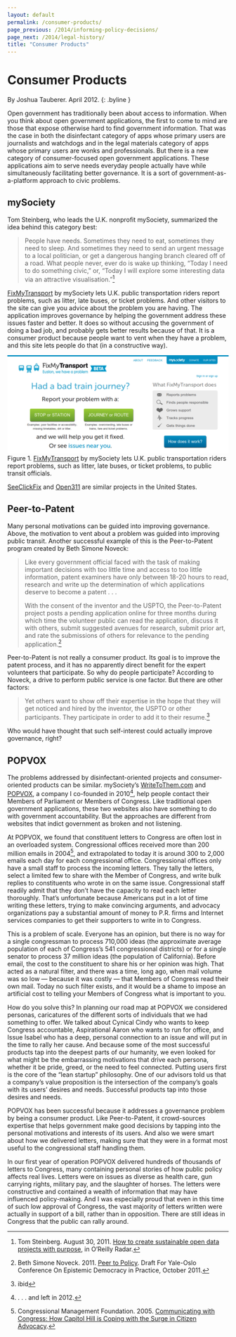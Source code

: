 ```yaml
--- 
layout: default
permalink: /consumer-products/
page_previous: /2014/informing-policy-decisions/
page_next: /2014/legal-history/
title: "Consumer Products"
---
```

Consumer Products
=================

By Joshua Tauberer. April 2012.
{: .byline }


Open government has traditionally been about access to information. When you think about open government applications, the first to come to mind are those that expose otherwise hard to find government information. That was the case in both the disinfectant category of apps whose primary users are journalists and watchdogs and in the legal materials category of apps whose primary users are wonks and professionals. But there is a new category of consumer-focused open government applications. These applications aim to serve needs everyday people actually have while simultaneously facilitating better governance. It is a sort of government-as-a-platform approach to civic problems.

mySociety
---------

Tom Steinberg, who leads the U.K. nonprofit <span>mySociety</span>, summarized the idea behind this category best:

> People have needs. Sometimes they need to eat, sometimes they need to sleep. And sometimes they need to send an urgent message to a local politician, or get a dangerous hanging branch cleared off of a road. What people never, ever do is wake up thinking, “Today I need to do something civic,” or, “Today I will explore some interesting data via an attractive visualisation.”[^1]

[FixMyTransport](http://www.fixmytransport.com/) by mySociety lets U.K. public transportation riders report problems, such as litter, late buses, or ticket problems. And other visitors to the site can give you advice about the problem you are having. The application improves governance by helping the government address these issues faster and better. It does so without accusing the government of doing a bad job, and probably gets better results because of that. It is a consumer product because people want to vent when they have a problem, and this site lets people do that (in a constructive way).

![image](/figures/fixmytransport.png) <span>Figure 1. [FixMyTransport](http://www.fixmytransport.com/) by mySociety lets U.K. public transportation riders report problems, such as litter, late buses, or ticket problems, to public transit officials.</span>

[SeeClickFix](http://seeclickfix.com/) and [Open311](http://open311.org/) are similar projects in the United States.

Peer-to-Patent
--------------

Many personal motivations can be guided into improving governance. Above, the motivation to vent about a problem was guided into improving public transit. Another successful example of this is the <span>Peer-to-Patent</span> program created by Beth Simone Noveck:

> Like every government official faced with the task of making important decisions with too little time and access to too little information, patent examiners have only between 18-20 hours to read, research and write up the determination of which applications deserve to become a patent . . .
>
> With the consent of the inventor and the USPTO, the Peer-to-Patent project posts a pending application online for three months during which time the volunteer public can read the application, discuss it with others, submit suggested avenues for research, submit prior art, and rate the submissions of others for relevance to the pending application.[^2]

Peer-to-Patent is not really a consumer product. Its goal is to improve the patent process, and it has no apparently direct benefit for the expert volunteers that participate. So why do people participate? According to Noveck, a drive to perform public service is one factor. But there are other factors:

> Yet others want to show off their expertise in the hope that they will get noticed and hired by the inventor, the USPTO or other participants. They participate in order to add it to their resume.[^3]

Who would have thought that such self-interest could actually improve governance, right?

POPVOX
------

The problems addressed by disinfectant-oriented projects and consumer-oriented products can be similar. mySociety’s [WriteToThem.com](http://writetothem.com) and [POPVOX](http://www.popvox.com), a company I co-founded in 2010[^4], help people contact their Members of Parliament or Members of Congress. Like traditional open government applications, these two websites also have something to do with government accountability. But the approaches are different from websites that indict government as broken and not listening.

At POPVOX, we found that constituent letters to Congress are often lost in an overloaded system. Congressional offices received more than 200 million emails in 2004[^5], and extrapolated to today it is around 300 to 2,000 emails each day for each congressional office. Congressional offices only have a small staff to process the incoming letters. They tally the letters, select a limited few to share with the Member of Congress, and write bulk replies to constituents who wrote in on the same issue. Congressional staff readily admit that they don’t have the capacity to read each letter thoroughly. That’s unfortunate because Americans put in a lot of time writing these letters, trying to make convincing arguments, and advocacy organizations pay a substantial amount of money to P.R. firms and Internet services companies to get their supporters to write in to Congress.

This is a problem of scale. Everyone has an opinion, but there is no way for a single congressman to process 710,000 ideas (the approximate average population of each of Congress’s 541 congressional districts) or for a single senator to process 37 million ideas (the population of California). Before email, the cost to the constituent to share his or her opinion was high. That acted as a natural filter, and there was a time, long ago, when mail volume was so low — because it was costly — that Members of Congress read their own mail. Today no such filter exists, and it would be a shame to impose an artificial cost to telling your Members of Congress what is important to you.

How do you solve this? In planning our road map at POPVOX we considered personas, caricatures of the different sorts of individuals that we had something to offer. We talked about Cynical Cindy who wants to keep Congress accountable, Aspirational Aaron who wants to run for office, and Issue Isabel who has a deep, personal connection to an issue and will put in the time to rally her cause. And because some of the most successful products tap into the deepest parts of our humanity, we even looked for what might be the embarrassing motivations that drive each persona, whether it be pride, greed, or the need to feel connected. Putting users first is the core of the “lean startup” philosophy. One of our advisors told us that a company’s value proposition is the intersection of the company’s goals with its users’ desires and needs. Successful products tap into those desires and needs.

POPVOX has been successful because it addresses a governance problem by being a consumer product. Like Peer-to-Patent, it crowd-sources expertise that helps government make good decisions by tapping into the personal motivations and interests of its users. And also we were smart about how we delivered letters, making sure that they were in a format most useful to the congressional staff handling them.

In our first year of operation POPVOX delivered hundreds of thousands of letters to Congress, many containing personal stories of how public policy affects real lives. Letters were on issues as diverse as health care, gun carrying rights, military pay, and the slaughter of horses. The letters were constructive and contained a wealth of information that may have influenced policy-making. And I was especially proud that even in this time of such low approval of Congress, the vast majority of letters written were actually in support of a bill, rather than in opposition. There are still ideas in Congress that the public can rally around.

[^1]: Tom Steinberg. August 30, 2011. [How to create sustainable open data projects with purpose](http://radar.oreilly.com/2011/08/how-to-create-sustainable-open.html), in O’Reilly Radar.

[^2]: Beth Simone Noveck. 2011. [Peer to Policy](http://www.uio.no/english/research/interfaculty-research-areas/democracy/news-and-events/events/seminars/2011/papers-yale-2011/Yale-Noveck.pdf). Draft For Yale-Oslo Conference On Epistemic Democracy in Practice, October 2011.

[^3]: ibid

[^4]: . . . and left in 2012.

[^5]: Congressional Management Foundation. 2005. [Communicating with Congress: How Capitol Hill is Coping with the Surge in Citizen Advocacy](http://www.congressfoundation.org/index.php?option=com_content&view=article&id=67&Itemid=).


